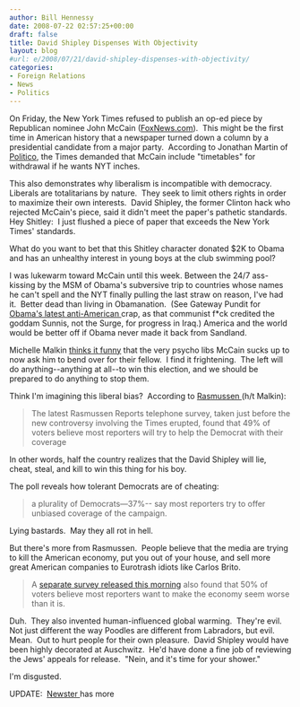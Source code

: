 ```yaml
---
author: Bill Hennessy
date: 2008-07-22 02:57:25+00:00
draft: false
title: David Shipley Dispenses With Objectivity
layout: blog
#url: e/2008/07/21/david-shipley-dispenses-with-objectivity/
categories:
- Foreign Relations
- News
- Politics
---
```


On Friday, the New York Times refused to publish an op-ed piece by Republican nominee John McCain ([FoxNews.com](https://elections.foxnews.com/2008/07/21/mccain-campaign-says-new-york-times-blocked-op-ed-response-to-obama/)).  This might be the first time in American history that a newspaper turned down a column by a presidential candidate from a major party.  According to Jonathan Martin of [Politico](https://www.politico.com/blogs/jonathanmartin/0708/NYT_wanted_timetables_in_McCain_oped.html?showall), the Times demanded that McCain include "timetables" for withdrawal if he wants NYT inches. 

This also demonstrates why liberalism is incompatible with democracy.  Liberals are totalitarians by nature.  They seek to limit others rights in order to maximize their own interests.  David Shipley, the former Clinton hack who rejected McCain's piece, said it didn't meet the paper's pathetic standards. Hey Shitley:  I just flushed a piece of paper that exceeds the New York Times' standards.

What do you want to bet that this Shitley character donated $2K to Obama and has an unhealthy interest in young boys at the club swimming pool?

I was lukewarm toward McCain until this week. Between the 24/7 ass-kissing by the MSM of Obama's subversive trip to countries whose names he can't spell and the NYT finally pulling the last straw on reason, I've had it.  Better dead than living in Obamanation.  (See Gateway Pundit for[ Obama's latest anti-American ](https://gatewaypundit.blogspot.com/2008/07/pathetic-obama-says-he-would-still.html)crap, as that communist f*ck credited the goddam Sunnis, not the Surge, for progress in Iraq.) America and the world would be better off if Obama never made it back from Sandland.

Michelle Malkin [thinks it funny](https://michellemalkin.com/2008/07/21/maverick-discovers-that-msm-libs-are-not-his-friends/) that the very psycho libs McCain sucks up to now ask him to bend over for their fellow.  I find it frightening.  The left will do anything--anything at all--to win this election, and we should be prepared to do anything to stop them.

Think I'm imagining this liberal bias?  According to [Rasmussen ](https://www.rasmussenreports.com/public_content/politics/election_20082/2008_presidential_election/belief_growing_that_reporters_are_trying_to_help_obama_win)(h/t Malkin):


> The latest Rasmussen Reports telephone survey, taken just before the new controversy involving the Times erupted, found that 49% of voters believe most reporters will try to help the Democrat with their coverage


In other words, half the country realizes that the David Shipley will lie, cheat, steal, and kill to win this thing for his boy.

The poll reveals how tolerant Democrats are of cheating:


> a plurality of Democrats—37%-- say most reporters try to offer unbiased coverage of the campaign.


Lying bastards.  May they all rot in hell.

But there's more from Rasmussen.  People believe that the media are trying to kill the American economy, put you out of your house, and sell more great American companies to Eurotrash idiots like Carlos Brito. 


> A [separate survey released this morning](https://hennessysview.com/public_content/business/general_business/50_say_media_makes_economy_look_worse_than_it_really_is) also found that 50% of voters believe most reporters want to make the economy seem worse than it is.


Duh.  They also invented human-influenced global warming.  They're evil.  Not just different the way Poodles are different from Labradors, but evil.  Mean.  Out to hurt people for their own pleasure.  David Shipley would have been highly decorated at Auschwitz.  He'd have done a fine job of reviewing the Jews' appeals for release.  "Nein, and it's time for your shower."

I'm disgusted.

UPDATE:  [Newster ](https://www.mediabistro.com/tvnewser/politics/cablers_cover_rejected_mccain_oped_89774.asp)has more
